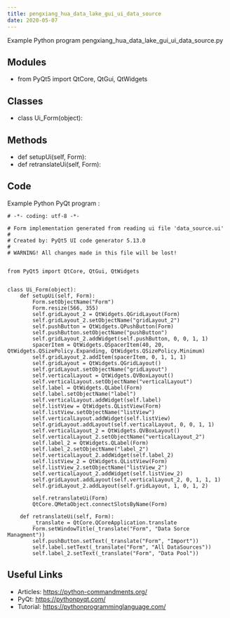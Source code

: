```yaml
---
title: pengxiang_hua_data_lake_gui_ui_data_source
date: 2020-05-07
---
```

Example Python program pengxiang_hua_data_lake_gui_ui_data_source.py

## Modules

* from PyQt5 import QtCore, QtGui, QtWidgets

## Classes

* class Ui_Form(object):

## Methods

* def setupUi(self, Form):
* def retranslateUi(self, Form):

## Code

Example Python PyQt program :

    # -*- coding: utf-8 -*-
    
    # Form implementation generated from reading ui file 'data_source.ui'
    #
    # Created by: PyQt5 UI code generator 5.13.0
    #
    # WARNING! All changes made in this file will be lost!
    
    
    from PyQt5 import QtCore, QtGui, QtWidgets
    
    
    class Ui_Form(object):
        def setupUi(self, Form):
            Form.setObjectName("Form")
            Form.resize(566, 355)
            self.gridLayout_2 = QtWidgets.QGridLayout(Form)
            self.gridLayout_2.setObjectName("gridLayout_2")
            self.pushButton = QtWidgets.QPushButton(Form)
            self.pushButton.setObjectName("pushButton")
            self.gridLayout_2.addWidget(self.pushButton, 0, 0, 1, 1)
            spacerItem = QtWidgets.QSpacerItem(40, 20, QtWidgets.QSizePolicy.Expanding, QtWidgets.QSizePolicy.Minimum)
            self.gridLayout_2.addItem(spacerItem, 0, 1, 1, 1)
            self.gridLayout = QtWidgets.QGridLayout()
            self.gridLayout.setObjectName("gridLayout")
            self.verticalLayout = QtWidgets.QVBoxLayout()
            self.verticalLayout.setObjectName("verticalLayout")
            self.label = QtWidgets.QLabel(Form)
            self.label.setObjectName("label")
            self.verticalLayout.addWidget(self.label)
            self.listView = QtWidgets.QListView(Form)
            self.listView.setObjectName("listView")
            self.verticalLayout.addWidget(self.listView)
            self.gridLayout.addLayout(self.verticalLayout, 0, 0, 1, 1)
            self.verticalLayout_2 = QtWidgets.QVBoxLayout()
            self.verticalLayout_2.setObjectName("verticalLayout_2")
            self.label_2 = QtWidgets.QLabel(Form)
            self.label_2.setObjectName("label_2")
            self.verticalLayout_2.addWidget(self.label_2)
            self.listView_2 = QtWidgets.QListView(Form)
            self.listView_2.setObjectName("listView_2")
            self.verticalLayout_2.addWidget(self.listView_2)
            self.gridLayout.addLayout(self.verticalLayout_2, 0, 1, 1, 1)
            self.gridLayout_2.addLayout(self.gridLayout, 1, 0, 1, 2)
    
            self.retranslateUi(Form)
            QtCore.QMetaObject.connectSlotsByName(Form)
    
        def retranslateUi(self, Form):
            _translate = QtCore.QCoreApplication.translate
            Form.setWindowTitle(_translate("Form", "Data Sorce Managment"))
            self.pushButton.setText(_translate("Form", "Import"))
            self.label.setText(_translate("Form", "All DataSources"))
            self.label_2.setText(_translate("Form", "Data Pool"))
    

## Useful Links

- Articles: https://python-commandments.org/
- PyQt: https://pythonpyqt.com/
- Tutorial: https://pythonprogramminglanguage.com/
